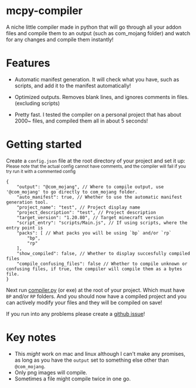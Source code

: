 # mcpy-compiler
A niche little compiler made in python that will go through all your addon files and compile them to an output (such as com_mojang folder) and watch for any changes and compile them instantly!

# Features
* Automatic manifest generation. It will check what you have, such as scripts, and add it to the manifest automatically!

* Optimized outputs. Removes blank lines, and ignores comments in files. (excluding scripts)

* Pretty fast. I tested the compiler on a personal project that has about 2000~ files, and compiled them all in about 5 seconds!

# Getting started
Create a `config.json` file at the root directory of your project and set it up:    
<sub>Please note that the actual config cannot have comments, and the compiler will fail if you try run it with a commented config
```jsonc
{
    "output": "@com_mojang", // Where to compile output, use '@com_mojang' to go directly to com_mojang folder.
    "auto_manifest": true, // Whether to use the automatic manifest generation tool.
    "project_name": "test", // Project display name
    "project_description": "test", // Project description
    "target_version": "1.20.80", // Target minecraft version
    "script_entry": "scripts/Main.js", // If using scripts, where the entry point is
    "packs": [ // What packs you will be using `bp` and/or `rp`
        "bp",
        "rp"
    ],
    "show_compiled": false, // Whether to display succesfully compiled files
    "compile_confusing_files": false // Whether to compile unknown or confusing files, if true, the compiler will compile them as a bytes file.
}
```

Next run [compiler.py](https://github.com/RoseyKat/mcpy-compiler/blob/main/compiler.py) (or exe) at the root of your project. Which must have `BP` and/or `RP` folders. And you should now have a compiled project and you can actively modify your files and they will be compiled on save!

If you run into any problems please create a [github issue](https://github.com/RoseyKat/mcpy-compiler/issues/new)!

# Key notes
* This *might* work on mac and linux although I can't make any promises, as long as you have the `output` set to something else other than `@com_mojang`.
* Only png images will compile.
* Sometimes a file might compile twice in one go.
